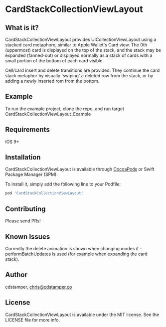 # CardStackCollectionViewLayout

## What is it?
CardStackCollectionViewLayout provides UICollectionViewLayout using a stacked card metaphore, similar to Apple Wallet's Card view. The 0th (uppermost) card is displayed on the top of the stack, and the stack may be expanded (fanned-out) or displayed normally as a stack of cards with a small portion of the bottom of each card visible. 

Cell/card insert and delete transitions are provided. They continue the card stack metaphor by visually 'swiping' a deleted row from the stack, or by adding a newly inserted rom from the bottom.

## Example

To run the example project, clone the repo, and run target CardStackCollectionViewLayout_Example

## Requirements
iOS 9+

## Installation

CardStackCollectionViewLayout is available through [CocoaPods](https://cocoapods.org) or Swift Package Manager (SPM). 

To install it, simply add the following line to your Podfile:

```ruby
pod 'CardStackCollectionViewLayout'
```

## Contributing

Please send PRs!

## Known Issues
Currently the delete animation is shown when changing modes if -performBatchUpdates is used (for example when expanding the card stack).

## Author

cdstamper, chris@cdstamper.co

## License

CardStackCollectionViewLayout is available under the MIT license. See the LICENSE file for more info.
